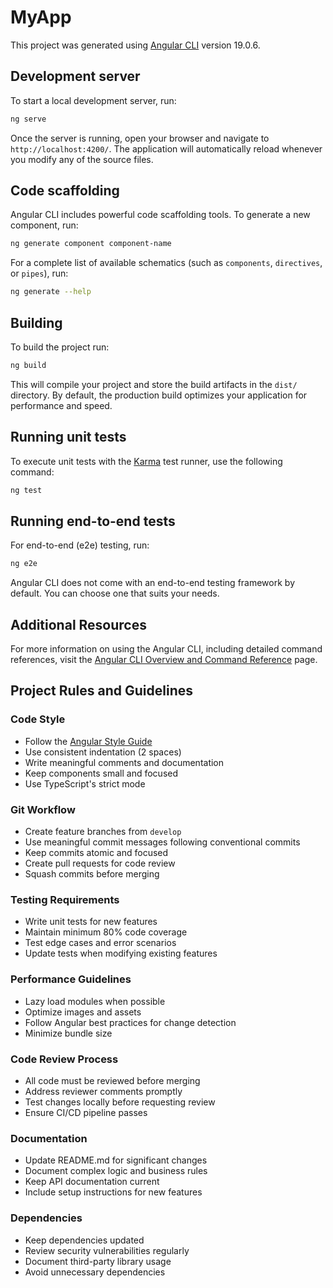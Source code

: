 # MyApp

This project was generated using [Angular CLI](https://github.com/angular/angular-cli) version 19.0.6.

## Development server

To start a local development server, run:

```bash
ng serve
```

Once the server is running, open your browser and navigate to `http://localhost:4200/`. The application will automatically reload whenever you modify any of the source files.

## Code scaffolding

Angular CLI includes powerful code scaffolding tools. To generate a new component, run:

```bash
ng generate component component-name
```

For a complete list of available schematics (such as `components`, `directives`, or `pipes`), run:

```bash
ng generate --help
```

## Building

To build the project run:

```bash
ng build
```

This will compile your project and store the build artifacts in the `dist/` directory. By default, the production build optimizes your application for performance and speed.

## Running unit tests

To execute unit tests with the [Karma](https://karma-runner.github.io) test runner, use the following command:

```bash
ng test
```

## Running end-to-end tests

For end-to-end (e2e) testing, run:

```bash
ng e2e
```

Angular CLI does not come with an end-to-end testing framework by default. You can choose one that suits your needs.

## Additional Resources

For more information on using the Angular CLI, including detailed command references, visit the [Angular CLI Overview and Command Reference](https://angular.dev/tools/cli) page.


## Project Rules and Guidelines

### Code Style
- Follow the [Angular Style Guide](https://angular.io/guide/styleguide)
- Use consistent indentation (2 spaces)
- Write meaningful comments and documentation
- Keep components small and focused
- Use TypeScript's strict mode

### Git Workflow
- Create feature branches from `develop`
- Use meaningful commit messages following conventional commits
- Keep commits atomic and focused
- Create pull requests for code review
- Squash commits before merging

### Testing Requirements
- Write unit tests for new features
- Maintain minimum 80% code coverage
- Test edge cases and error scenarios
- Update tests when modifying existing features

### Performance Guidelines
- Lazy load modules when possible
- Optimize images and assets
- Follow Angular best practices for change detection
- Minimize bundle size

### Code Review Process
- All code must be reviewed before merging
- Address reviewer comments promptly
- Test changes locally before requesting review
- Ensure CI/CD pipeline passes

### Documentation
- Update README.md for significant changes
- Document complex logic and business rules
- Keep API documentation current
- Include setup instructions for new features

### Dependencies
- Keep dependencies updated
- Review security vulnerabilities regularly
- Document third-party library usage
- Avoid unnecessary dependencies
